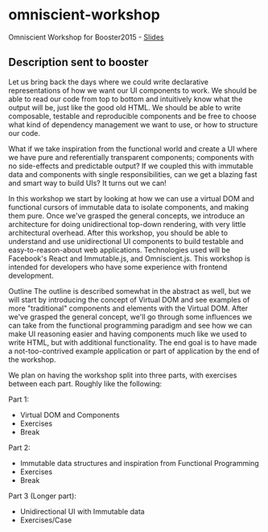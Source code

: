 # omniscient-workshop
Omniscient Workshop for Booster2015 - [Slides](https://omniscientjs.github.io/workshop-slides)

## Description sent to booster

Let us bring back the days where we could write declarative representations of how we want our UI components to work. We should be able to read our code from top to bottom and intuitively know what the output will be, just like the good old HTML. We should be able to write composable, testable and reproducible components and be free to choose what kind of dependency management we want to use, or how to structure our code.

What if we take inspiration from the functional world and create a UI where we have pure and referentially transparent components; components with no side-effects and predictable output? If we coupled this with immutable data and components with single responsibilities, can we get a blazing fast and smart way to build UIs? It turns out we can!

In this workshop we start by looking at how we can use a virtual DOM and functional cursors of immutable data to isolate components, and making them pure. Once we've grasped the general concepts, we introduce an architecture for doing unidirectional top-down rendering, with very little architectural overhead. After this workshop, you should be able to understand and use unidirectional UI components to build testable and easy-to-reason-about web applications. Technologies used will be Facebook's React and Immutable.js, and Omniscient.js. This workshop is intended for developers who have some experience with frontend development.

Outline
The outline is described somewhat in the abstract as well, but we will start by introducing the concept of Virtual DOM and see examples of more "traditional" components and elements with the Virtual DOM. After we've grasped the general concept, we'll go through some influences we can take from the functional programming paradigm and see how we can make UI reasoning easier and having components much like we used to write HTML, but with additional functionality. The end goal is to have made a not-too-contrived example application or part of application by the end of the workshop.

We plan on having the workshop split into three parts, with exercises between each part. Roughly like the following:

Part 1: 

- Virtual DOM and Components
- Exercises
- Break

Part 2:

- Immutable data structures and inspiration from Functional Programming
- Exercises
- Break

Part 3 (Longer part):

- Unidirectional UI with Immutable data
- Exercises/Case 
